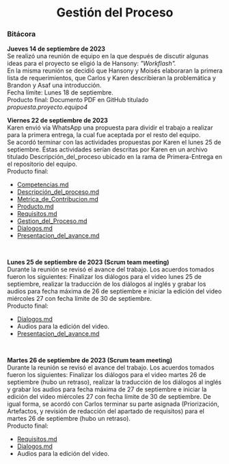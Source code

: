 ﻿<center><h1>Gestión del Proceso</h1></center>

### Bitácora
**Jueves 14 de septiembre de 2023**<br>Se realizó una reunión de equipo en la que después de discutir algunas ideas para el proyecto se eligió la de Hansony: *"Workflash".*<br> En la misma reunión se decidió que Hansony y Moisés elaboraran la primera lista de requerimientos, que Carlos y Karen describieran la problemática y Brandon y Asaf una introducción. <br>Fecha límite: Lunes 18 de septiembre. <br>Producto final: Documento PDF en GitHub titulado _propuesta.proyecto.equipo4_<br>

**Viernes 22 de septiembre de 2023**<br>Karen envió vía WhatsApp una propuesta para dividir el trabajo a realizar para la primera entrega, la cual fue aceptada por el resto del equipo. <br> Se acordó terminar con las actividades propuestas por Karen el lunes 25 de septiembre. Éstas actividades serían descritas por Karen en un archivo titulado Descripción_del_proceso  ubicado en la rama de Primera-Entrega en el repositorio del equipo.<br>Producto final: <br>

 - [Competencias.md](https://github.com/KarenCampos842/Equipo-4/blob/Primera-Entrega/Competencias.md "Competencias.md")
 - [Descripción_del_proceso.md](https://github.com/KarenCampos842/Equipo-4/blob/Primera-Entrega/Descripci%C3%B3n_del_proceso.md "Descripción_del_proceso.md")
 - [Metrica_de_Contribucion.md](https://github.com/KarenCampos842/Equipo-4/blob/Primera-Entrega/Metrica_de_Contribucion.md "Metrica_de_Contribucion.md")
 - [Producto.md](https://github.com/KarenCampos842/Equipo-4/blob/Primera-Entrega/Producto.md "Producto.md")
 - [Requisitos.md](https://github.com/KarenCampos842/Equipo-4/blob/Primera-Entrega/Requisitos.md "Requisitos.md")
 - [Gestion_del_Proceso.md](https://github.com/KarenCampos842/Equipo-4/blob/Primera-Entrega/Gestion_del_Proceso.md "Gestion_del_Proceso.md")
 -  [Dialogos.md](https://github.com/KarenCampos842/Equipo-4/blob/Primera-Entrega/Dialogos.md "Dialogos.md")
 - [Presentacion_del_avance.md](https://github.com/KarenCampos842/Equipo-4/blob/Primera-Entrega/Presentacion_del_avance.md "Presentacion_del_avance.md")
<br>

**Lunes 25 de septiembre de 2023 (Scrum team meeting)**<br>Durante la reunión se revisó el avance del trabajo. Los acuerdos tomados fueron los siguientes: 
Finalizar los diálogos para el video lunes 25 de septiembre, realizar la traducción de los diálogos al inglés y grabar los audios para fecha máxima de 26 de septiembre e iniciar la edición del video miércoles 27 con fecha límite de 30 de septiembre. <br>Producto final: <br> 
 - [Dialogos.md](https://github.com/KarenCampos842/Equipo-4/blob/Primera-Entrega/Dialogos.md "Dialogos.md")
 -  Audios para la edición del video. 
 - [Presentacion_del_avance.md](https://github.com/KarenCampos842/Equipo-4/blob/Primera-Entrega/Presentacion_del_avance.md "Presentacion_del_avance.md")

<br>

**Martes 26 de septiembre de 2023 (Scrum team meeting)**<br>Durante la reunión se revisó el avance del trabajo. Los acuerdos tomados fueron los siguientes: 
Finalizar los diálogos para el video martes 26 de septiembre (hubo un retraso), realizar la traducción de los diálogos al inglés y grabar los audios para fecha máxima de 27 de septiembre e iniciar la edición del video miércoles 27 con fecha límite de 30 de septiembre. De igual forma, se acordó con Carlos terminar su parte asignada (Priorización, Artefactos, y revisión de redacción del apartado de requisitos) para el martes 26 de septiembre (hubo un retraso).<br>Producto final: <br>

 - [Requisitos.md](https://github.com/KarenCampos842/Equipo-4/blob/Primera-Entrega/Requisitos.md "Requisitos.md")
 - [Dialogos.md](https://github.com/KarenCampos842/Equipo-4/blob/Primera-Entrega/Dialogos.md "Dialogos.md")
 -  Audios para la edición del video. 



<!--stackedit_data:
eyJoaXN0b3J5IjpbLTE0NjI3NzE2ODQsNjQ5ODQ0OTAxLDYwNz
A1NjY2LC0xNjI5NTUwMzBdfQ==
-->
